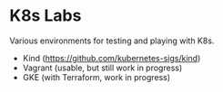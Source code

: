 # K8s Labs

Various environments for testing and playing with K8s.

* Kind (https://github.com/kubernetes-sigs/kind)
* Vagrant (usable, but still work in progress)
* GKE (with Terraform, work in progress)
